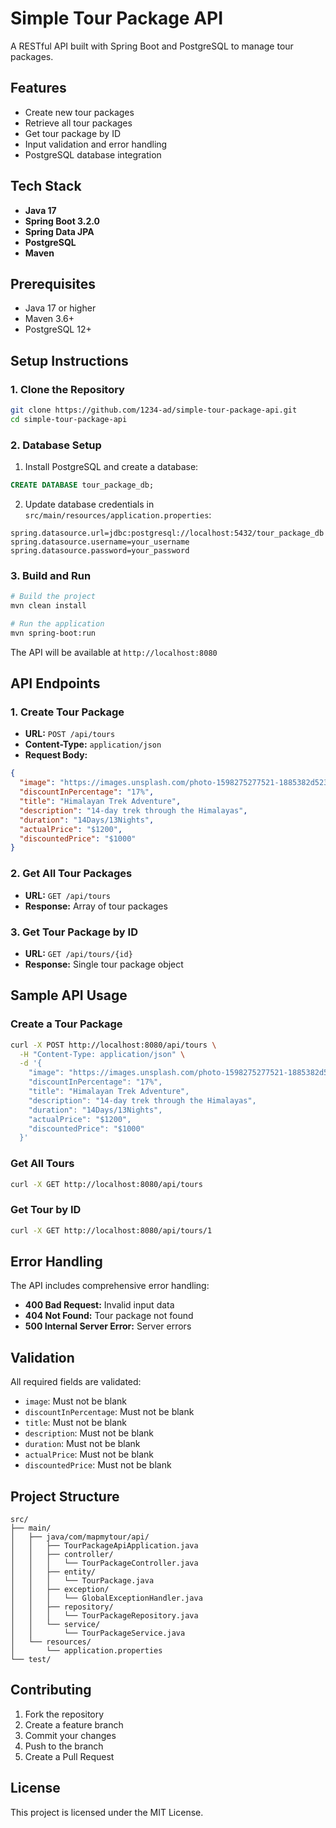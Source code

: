 # Simple Tour Package API

A RESTful API built with Spring Boot and PostgreSQL to manage tour packages.

## Features

- Create new tour packages
- Retrieve all tour packages
- Get tour package by ID
- Input validation and error handling
- PostgreSQL database integration

## Tech Stack

- **Java 17**
- **Spring Boot 3.2.0**
- **Spring Data JPA**
- **PostgreSQL**
- **Maven**

## Prerequisites

- Java 17 or higher
- Maven 3.6+
- PostgreSQL 12+

## Setup Instructions

### 1. Clone the Repository
```bash
git clone https://github.com/1234-ad/simple-tour-package-api.git
cd simple-tour-package-api
```

### 2. Database Setup
1. Install PostgreSQL and create a database:
```sql
CREATE DATABASE tour_package_db;
```

2. Update database credentials in `src/main/resources/application.properties`:
```properties
spring.datasource.url=jdbc:postgresql://localhost:5432/tour_package_db
spring.datasource.username=your_username
spring.datasource.password=your_password
```

### 3. Build and Run
```bash
# Build the project
mvn clean install

# Run the application
mvn spring-boot:run
```

The API will be available at `http://localhost:8080`

## API Endpoints

### 1. Create Tour Package
- **URL:** `POST /api/tours`
- **Content-Type:** `application/json`
- **Request Body:**
```json
{
  "image": "https://images.unsplash.com/photo-1598275277521-1885382d523a",
  "discountInPercentage": "17%",
  "title": "Himalayan Trek Adventure",
  "description": "14-day trek through the Himalayas",
  "duration": "14Days/13Nights",
  "actualPrice": "$1200",
  "discountedPrice": "$1000"
}
```

### 2. Get All Tour Packages
- **URL:** `GET /api/tours`
- **Response:** Array of tour packages

### 3. Get Tour Package by ID
- **URL:** `GET /api/tours/{id}`
- **Response:** Single tour package object

## Sample API Usage

### Create a Tour Package
```bash
curl -X POST http://localhost:8080/api/tours \
  -H "Content-Type: application/json" \
  -d '{
    "image": "https://images.unsplash.com/photo-1598275277521-1885382d523a",
    "discountInPercentage": "17%",
    "title": "Himalayan Trek Adventure",
    "description": "14-day trek through the Himalayas",
    "duration": "14Days/13Nights",
    "actualPrice": "$1200",
    "discountedPrice": "$1000"
  }'
```

### Get All Tours
```bash
curl -X GET http://localhost:8080/api/tours
```

### Get Tour by ID
```bash
curl -X GET http://localhost:8080/api/tours/1
```

## Error Handling

The API includes comprehensive error handling:
- **400 Bad Request:** Invalid input data
- **404 Not Found:** Tour package not found
- **500 Internal Server Error:** Server errors

## Validation

All required fields are validated:
- `image`: Must not be blank
- `discountInPercentage`: Must not be blank
- `title`: Must not be blank
- `description`: Must not be blank
- `duration`: Must not be blank
- `actualPrice`: Must not be blank
- `discountedPrice`: Must not be blank

## Project Structure

```
src/
├── main/
│   ├── java/com/mapmytour/api/
│   │   ├── TourPackageApiApplication.java
│   │   ├── controller/
│   │   │   └── TourPackageController.java
│   │   ├── entity/
│   │   │   └── TourPackage.java
│   │   ├── exception/
│   │   │   └── GlobalExceptionHandler.java
│   │   ├── repository/
│   │   │   └── TourPackageRepository.java
│   │   └── service/
│   │       └── TourPackageService.java
│   └── resources/
│       └── application.properties
└── test/
```

## Contributing

1. Fork the repository
2. Create a feature branch
3. Commit your changes
4. Push to the branch
5. Create a Pull Request

## License

This project is licensed under the MIT License.